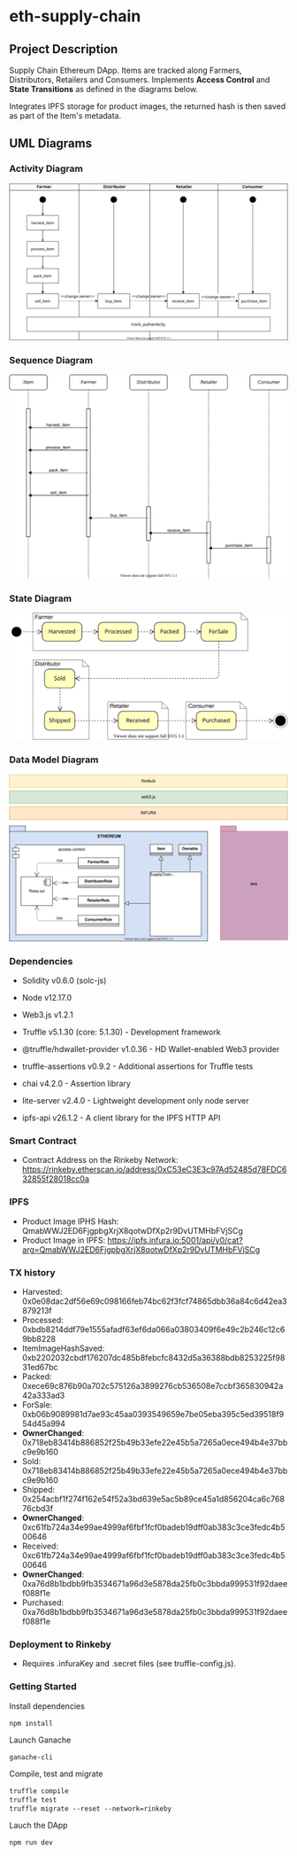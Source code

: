 # eth-supply-chain

## Project Description

Supply Chain Ethereum DApp. Items are tracked along Farmers, Distributors, Retailers and Consumers. Implements **Access Control** and **State Transitions** as defined in the diagrams below.

Integrates IPFS storage for product images, the returned hash is then saved as part of the Item's metadata.

## UML Diagrams

### Activity Diagram

<p align="center"><img src="/uml/ActivityDiagram.svg" /></p>

### Sequence Diagram

<p align="center"><img src="/uml/SequenceDiagram.svg" /></p>

### State Diagram

<p align="center"><img src="/uml/StateDiagram.svg" /></p>

### Data Model Diagram

<p align="center"><img src="/uml/DataModelDiagram.svg" /></p>

### Dependencies

- Solidity v0.6.0 (solc-js)
- Node v12.17.0
- Web3.js v1.2.1

- Truffle v5.1.30 (core: 5.1.30) - Development framework
- @truffle/hdwallet-provider v1.0.36 - HD Wallet-enabled Web3 provider
- truffle-assertions v0.9.2 - Additional assertions for Truffle tests
- chai v4.2.0 - Assertion library
- lite-server v2.4.0 - Lightweight development only node server
- ipfs-api v26.1.2 - A client library for the IPFS HTTP API

### Smart Contract

- Contract Address on the Rinkeby Network: https://rinkeby.etherscan.io/address/0xC53eC3E3c97Ad52485d78FDC632855f28018cc0a

### IPFS

- Product Image IPHS Hash: QmabWWJ2ED6FjgpbgXrjX8qotwDfXp2r9DvUTMHbFVjSCg
- Product Image in IPFS: https://ipfs.infura.io:5001/api/v0/cat?arg=QmabWWJ2ED6FjgpbgXrjX8qotwDfXp2r9DvUTMHbFVjSCg

### TX history

- Harvested: 0x0e08dac2df56e69c098166feb74bc62f3fcf74865dbb36a84c6d42ea3879213f
- Processed: 0xbdb8214ddf79e1555afadf63ef6da066a03803409f6e49c2b246c12c69bb8228
- ItemImageHashSaved: 0xb2202032cbdf176207dc485b8febcfc8432d5a36388bdb8253225f9831ed67bc
- Packed: 0xece69c876b90a702c575126a3899276cb536508e7ccbf365830942a42a333ad3
- ForSale: 0xb06b9089981d7ae93c45aa0393549659e7be05eba395c5ed39518f954d45a994
- **OwnerChanged**: 0x718eb83414b886852f25b49b33efe22e45b5a7265a0ece494b4e37bbc9e9b160
- Sold: 0x718eb83414b886852f25b49b33efe22e45b5a7265a0ece494b4e37bbc9e9b160
- Shipped: 0x254acbf1f274f162e54f52a3bd639e5ac5b89ce45a1d856204ca6c76876cbd3f
- **OwnerChanged**: 0xc61fb724a34e99ae4999af6fbf1fcf0badeb19dff0ab383c3ce3fedc4b500646
- Received: 0xc61fb724a34e99ae4999af6fbf1fcf0badeb19dff0ab383c3ce3fedc4b500646
- **OwnerChanged**: 0xa76d8b1bdbb9fb3534671a96d3e5878da25fb0c3bbda999531f92daeef088f1e
- Purchased: 0xa76d8b1bdbb9fb3534671a96d3e5878da25fb0c3bbda999531f92daeef088f1e

### Deployment to Rinkeby

- Requires .infuraKey and .secret files (see truffle-config.js).

### Getting Started

Install dependencies

```
npm install
```

Launch Ganache

```
ganache-cli
```

Compile, test and migrate

```
truffle compile
truffle test
truffle migrate --reset --network=rinkeby
```

Lauch the DApp

```
npm run dev
```
